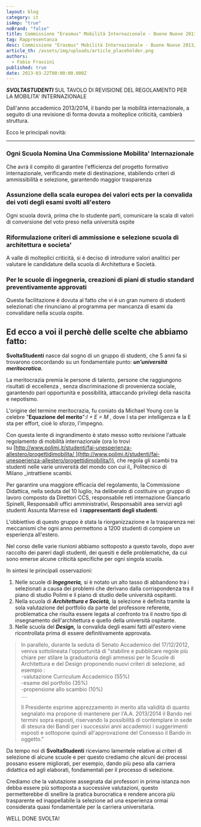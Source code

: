 ```yaml
---
layout: blog
category: it
isAmp: "true"
noBrand: "false"
title: Commissione "Erasmus" Mobilità Internazionale - Buone Nuove 2013/14
tag: Rappresentanza
desc: Commissione "Erasmus" Mobilità Internazionale - Buone Nuove 2013/14
article_th: /assets/img/uploads/article_placeholder.png
authors:
  - Fabio Frassini
published: true
date: 2013-03-22T00:00:00.000Z
---
```


**_SVOLTASTUDENTI_** SUL TAVOLO DI REVISIONE DEL REGOLAMENTO PER LA MOBILITA' INTERNAZIONALE

Dall'anno accademico 2013/2014, il bando per la mobilità internazionale, a seguito di una revisione di forma dovuta a molteplice criticità, cambierà struttura.

Ecco le principali novità:  

-----------------------------

### Ogni Scuola Nomina Una Commissione Mobilita' Internazionale

Che avrà il compito di garantire l'efficienza del progetto formativo internazionale, verificando mete di destinazione, stabilendo criteri di ammissibilità e selezione, garantendo maggior trasparenza

### Assunzione della scala europea dei valori ects per la convalida dei voti degli esami svolti all'estero

Ogni scuola dovrà, prima che lo studente parti, comunicare la scala di valori di conversione del voto preso nella università ospite

### Riformulazione criteri di ammissione e selezione scuola di architettura e societa'

A valle di molteplici criticità, si è deciso di introdurre valori analitici per valutare le candidature della scuola di Architettura e Società.

### Per le scuole di ingegneria, creazioni di piani di studio standard preventivamente approvati

Questa facilitazione è dovuta al fatto che vi è un gran numero di studenti selezionati che rinunciano al programma per mancanza di esami da convalidare nella scuola ospite.

Ed ecco a voi il perchè delle scelte che abbiamo fatto:
-------------------------------------------------------

**SvoltaStudenti** nasce dal sogno di un gruppo di studenti, che 5 anni fa si trovarono concordando su un fondamentale punto: **_un'università meritocratica._**

La meritocrazia premia le persone di talento, persone che raggiungono risultati di eccellenza , senza discriminazione di provenienza sociale, garantendo pari opportunità e possibilità, attaccando privilegi della nascita e nepotismo.

L'origine del termine meritocrazia, fu coniato da Michael Young con la celebre "**Equazione del merito**":_I + E = M_ , dove I sta per intelligenza e la E sta per effort, cioè lo sforzo, l'impegno.

Con questa lente di ingrandimento è stato messo sotto revisione l'attuale regolamento di mobilità internazionale (ora lo trovi su [http://www.polimi.it/studenti/fai-unesperienza-allestero/progettidimobilita/ ](http://www.polimi.it/studenti/fai-unesperienza-allestero/progettidimobilita/)), che regola gli scambi tra studenti nelle varie università del mondo con cui il_ Politecnico di Milano _intrattiene scambi.

Per garantire una maggiore efficacia del regolamento, la Commissione Didattica, nella seduta del 10 luglio, ha deliberato di costituire un gruppo di lavoro composto da Direttori CCS, responsabile reti internazione Giancarlo Spinelli, Responsabili uffici amministrativi, Responsabili area servizi agli studenti Assunta Marrese ed  **i rappresentanti degli studenti**.

L'obbiettivo di questo gruppo è stata la riorganizzazione e la trasparenza nei meccanismi che ogni anno permettono a 1200 studenti di compiere un esperienza all'estero.

Nel corso delle varie riunioni abbiamo sottoposto a questo tavolo, dopo aver raccolto dei pareri dagli studenti, dei quesiti e delle problematiche, da cui sono emerse alcune criticità specifiche per ogni singola scuola.

In sintesi le principali osservazioni:

1.  Nelle scuole di **_Ingegneria,_** si è notato un alto tasso di abbandono tra i selezionati a causa dei problemi che derivano dalla corrispondenza tra il piano di studio Polimi e il piano di studio delle università ospitanti.
2.  Nella scuola di **_Architettura e Società,_** la selezione è definita tramite la sola valutazione del portfolio da parte del professore referente, problematica che risulta essere legata al confronto tra il nostro tipo di insegnamento dell'architettura e quello della università ospitante.
3.  Nelle scuola del **_Design,_** la convalida degli esami fatti all'estero viene ricontrollata prima di essere definitivamente approvata.

> In parallelo, durante la seduta di Senato Accademico del 17/12/2012, veniva sottolineata l'opportunità di "stabilire e pubblicare regole più chiare per stilare la graduatoria degli ammessi per le Scuole di Architettura e del Design proponendo nuovi criteri di selezione, ad esempio :  
> -valutazione Curriculum Accademico (55%)  
> -esame del portfolio (35%)  
> -propensione allo scambio (10%)   
> ....
> 
> Il Presidente esprime apprezzamento in merito alla validità di quanto segnalato ma propone di mantenere per l'A.A. 2013/2014 il Bando nei termini sopra esposti, riservando la possibilità di contemplare in sede di stesura dei Bandi per i successivi anni accademici i suggerimenti esposti e sottopone quindi all'approvazione del Consesso il Bando in oggetto."  

Da tempo noi di **SvoltaStudenti** riceviamo lamentele relative ai criteri di selezione di alcune scuole e per questo crediamo che alcuni dei processi possano essere migliorati, per esempio, dando più peso alla carriera didattica ed agli elaborati, fondamentali per il processo di selezione.

Crediamo che la valutazione assegnata dai professori in prima istanza non debba essere più sottoposta a successive valutazioni, questo permetterebbe di snellire la pratica burocratica e rendere ancora più trasparente ed inappellabile la selezione ad una esperienza ormai considerata quasi fondamentale per la carriera universitaria.

WELL DONE SVOLTA!
